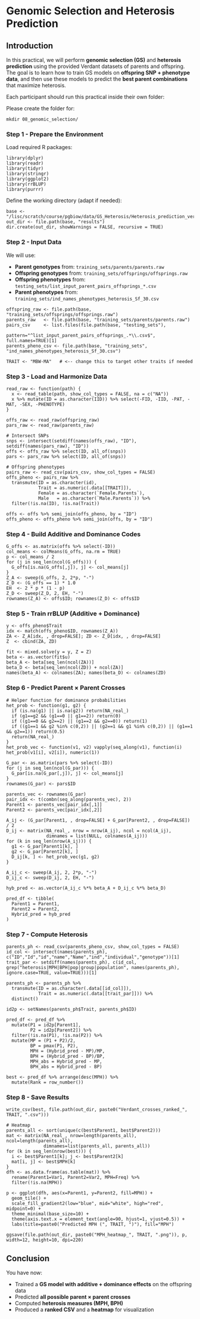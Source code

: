 # Genomic Selection and Heterosis Prediction

## Introduction

In this practical, we will perform **genomic selection (GS)** and **heterosis prediction** using the provided Verdant datasets of parents and offspring.  
The goal is to learn how to train GS models on **offspring SNP + phenotype data**, and then use these models to predict the **best parent combinations** that maximize heterosis.

Each participant should run this practical inside their own folder:

Please create the folder for:

```
mkdir 08_genomic_selection/
```


### Step 1 - Prepare the Environment

Load required R packages:

```{r setup, message=FALSE}
library(dplyr)
library(readr)
library(tidyr)
library(stringr)
library(ggplot2)
library(rrBLUP)
library(purrr)
```

Define the working directory (adapt if needed):

```{r paths}
base <- "/lisc/scratch/course/pgbiow/data/GS_Heterosis/Heterosis_prediction_verdant"
out_dir <- file.path(base, "results")
dir.create(out_dir, showWarnings = FALSE, recursive = TRUE)
```


### Step 2 - Input Data

We will use:

- **Parent genotypes** from: `training_sets/parents/parents.raw`
- **Offspring genotypes** from: `training_sets/offsprings/offsprings.raw`
- **Offspring phenotypes** from: `testing_sets/list_input_parent_pairs_offsprings_*.csv`
- **Parent phenotypes** from: `training_sets/ind_names_phenotypes_heterosis_Sf_30.csv`

```{r input-files}
offspring_raw <- file.path(base, "training_sets/offsprings/offsprings.raw")
parents_raw   <- file.path(base, "training_sets/parents/parents.raw")
pairs_csv     <- list.files(file.path(base, "testing_sets"),
                            pattern="^list_input_parent_pairs_offsprings_.*\\.csv$", full.names=TRUE)[1]
parents_pheno_csv <- file.path(base, "training_sets", "ind_names_phenotypes_heterosis_Sf_30.csv")

TRAIT <- "MBW-MA"   # <-- change this to target other traits if needed
```


### Step 3 - Load and Harmonize Data

```{r load-data}
read_raw <- function(path) {
  x <- read_table(path, show_col_types = FALSE, na = c("NA"))
  x %>% mutate(ID = as.character(IID)) %>% select(-FID, -IID, -PAT, -MAT, -SEX, -PHENOTYPE)
}

offs_raw <- read_raw(offspring_raw)
pars_raw <- read_raw(parents_raw)

# Intersect SNPs
snps <- intersect(setdiff(names(offs_raw), "ID"), setdiff(names(pars_raw), "ID"))
offs <- offs_raw %>% select(ID, all_of(snps))
pars <- pars_raw %>% select(ID, all_of(snps))

# Offspring phenotypes
pairs_raw <- read_csv(pairs_csv, show_col_types = FALSE)
offs_pheno <- pairs_raw %>%
  transmute(ID = as.character(id),
            Trait = as.numeric(.data[[TRAIT]]),
            Female = as.character(`Female.Parents`),
            Male   = as.character(`Male.Parents`)) %>%
  filter(!is.na(ID), !is.na(Trait))

offs <- offs %>% semi_join(offs_pheno, by = "ID")
offs_pheno <- offs_pheno %>% semi_join(offs, by = "ID")
```


### Step 4 - Build Additive and Dominance Codes

```{r add-dom-codes}
G_offs <- as.matrix(offs %>% select(-ID))
col_means <- colMeans(G_offs, na.rm = TRUE)
p <- col_means / 2
for (j in seq_len(ncol(G_offs))) {
  G_offs[is.na(G_offs[,j]), j] <- col_means[j]
}
Z_A <- sweep(G_offs, 2, 2*p, "-")
Z_D <- (G_offs == 1) * 1.0
EH  <- 2 * p * (1 - p)
Z_D <- sweep(Z_D, 2, EH, "-")
rownames(Z_A) <- offs$ID; rownames(Z_D) <- offs$ID
```


### Step 5 - Train rrBLUP (Additive + Dominance)

```{r rrblup-train}
y <- offs_pheno$Trait
idx <- match(offs_pheno$ID, rownames(Z_A))
ZA <- Z_A[idx, , drop=FALSE]; ZD <- Z_D[idx, , drop=FALSE]
Z  <- cbind(ZA, ZD)

fit <- mixed.solve(y = y, Z = Z)
beta <- as.vector(fit$u)
beta_A <- beta[seq_len(ncol(ZA))]
beta_D <- beta[seq_len(ncol(ZD)) + ncol(ZA)]
names(beta_A) <- colnames(ZA); names(beta_D) <- colnames(ZD)
```


### Step 6 - Predict Parent × Parent Crosses

```{r predict-crosses}
# Helper function for dominance probabilities
het_prob <- function(g1, g2) {
  if (is.na(g1) || is.na(g2)) return(NA_real_)
  if (g1==g2 && (g1==0 || g1==2)) return(0)
  if ((g1==0 && g2==2) || (g1==2 && g2==0)) return(1)
  if ((g1==1 && g2 %in% c(0,2)) || (g2==1 && g1 %in% c(0,2)) || (g1==1 && g2==1)) return(0.5)
  return(NA_real_)
}
het_prob_vec <- function(v1, v2) vapply(seq_along(v1), function(i) het_prob(v1[i], v2[i]), numeric(1))

G_par <- as.matrix(pars %>% select(-ID))
for (j in seq_len(ncol(G_par))) {
  G_par[is.na(G_par[,j]), j] <- col_means[j]
}
rownames(G_par) <- pars$ID

parents_vec <- rownames(G_par)
pair_idx <- t(combn(seq_along(parents_vec), 2))
Parent1 <- parents_vec[pair_idx[,1]]
Parent2 <- parents_vec[pair_idx[,2]]

A_ij <- (G_par[Parent1, , drop=FALSE] + G_par[Parent2, , drop=FALSE]) / 2
D_ij <- matrix(NA_real_, nrow = nrow(A_ij), ncol = ncol(A_ij),
               dimnames = list(NULL, colnames(A_ij)))
for (k in seq_len(nrow(A_ij))) {
  g1 <- G_par[Parent1[k], ]
  g2 <- G_par[Parent2[k], ]
  D_ij[k, ] <- het_prob_vec(g1, g2)
}

A_ij_c <- sweep(A_ij, 2, 2*p, "-")
D_ij_c <- sweep(D_ij, 2, EH, "-")

hyb_pred <- as.vector(A_ij_c %*% beta_A + D_ij_c %*% beta_D)

pred_df <- tibble(
  Parent1 = Parent1,
  Parent2 = Parent2,
  Hybrid_pred = hyb_pred
)
```

### Step 7 - Compute Heterosis

```{r heterosis}
parents_ph <- read_csv(parents_pheno_csv, show_col_types = FALSE)
id_col <- intersect(names(parents_ph), c("ID","Id","id","name","Name","ind","individual","genotype"))[1]
trait_par <- setdiff(names(parents_ph), c(id_col, grep("heterosis|MPH|BPH|pop|group|population", names(parents_ph), ignore.case=TRUE, value=TRUE)))[1]

parents_ph <- parents_ph %>%
  transmute(ID = as.character(.data[[id_col]]),
            Trait = as.numeric(.data[[trait_par]])) %>%
  distinct()

id2p <- setNames(parents_ph$Trait, parents_ph$ID)

pred_df <- pred_df %>%
  mutate(P1 = id2p[Parent1],
         P2 = id2p[Parent2]) %>%
  filter(!is.na(P1), !is.na(P2)) %>%
  mutate(MP = (P1 + P2)/2,
         BP = pmax(P1, P2),
         MPH = (Hybrid_pred - MP)/MP,
         BPH = (Hybrid_pred - BP)/BP,
         MPH_abs = Hybrid_pred - MP,
         BPH_abs = Hybrid_pred - BP)

best <- pred_df %>% arrange(desc(MPH)) %>%
  mutate(Rank = row_number())
```


### Step 8 - Save Results

```{r save-results}
write_csv(best, file.path(out_dir, paste0("Verdant_crosses_ranked_", TRAIT, ".csv")))

# Heatmap
parents_all <- sort(unique(c(best$Parent1, best$Parent2)))
mat <- matrix(NA_real_, nrow=length(parents_all), ncol=length(parents_all),
              dimnames=list(parents_all, parents_all))
for (k in seq_len(nrow(best))) {
  i <- best$Parent1[k]; j <- best$Parent2[k]
  mat[i, j] <- best$MPH[k]
}
dfh <- as.data.frame(as.table(mat)) %>%
  rename(Parent1=Var1, Parent2=Var2, MPH=Freq) %>%
  filter(!is.na(MPH))

p <- ggplot(dfh, aes(x=Parent1, y=Parent2, fill=MPH)) +
  geom_tile() +
  scale_fill_gradient2(low="blue", mid="white", high="red", midpoint=0) +
  theme_minimal(base_size=10) +
  theme(axis.text.x = element_text(angle=90, hjust=1, vjust=0.5)) +
  labs(title=paste0("Predicted MPH (", TRAIT, ")"), fill="MPH")

ggsave(file.path(out_dir, paste0("MPH_heatmap_", TRAIT, ".png")), p, width=12, height=10, dpi=220)
```


## Conclusion

You have now:

- Trained a **GS model with additive + dominance effects** on the offspring data  
- Predicted **all possible parent × parent crosses**  
- Computed **heterosis measures (MPH, BPH)**  
- Produced a **ranked CSV** and a **heatmap** for visualization  
